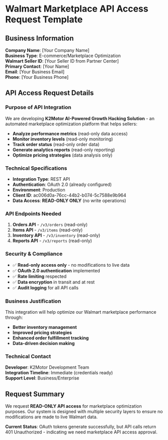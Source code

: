 # Walmart Marketplace API Access Request Template

## Business Information
**Company Name**: [Your Company Name]  
**Business Type**: E-commerce/Marketplace Optimization  
**Walmart Seller ID**: [Your Seller ID from Partner Center]  
**Primary Contact**: [Your Name]  
**Email**: [Your Business Email]  
**Phone**: [Your Business Phone]  

## API Access Request Details

### Purpose of API Integration
We are developing **K2Motor AI-Powered Growth Hacking Solution** - an automated marketplace optimization platform that helps sellers:

- **Analyze performance metrics** (read-only data access)
- **Monitor inventory levels** (read-only monitoring)  
- **Track order status** (read-only order data)
- **Generate analytics reports** (read-only reporting)
- **Optimize pricing strategies** (data analysis only)

### Technical Specifications
- **Integration Type**: REST API
- **Authentication**: OAuth 2.0 (already configured)
- **Environment**: Production
- **Client ID**: ac006d0a-76cc-44b2-b074-5c7588e9b964
- **Data Access**: **READ-ONLY ONLY** (no write operations)

### API Endpoints Needed
1. **Orders API** - `/v3/orders` (read-only)
2. **Items API** - `/v3/items` (read-only)  
3. **Inventory API** - `/v3/inventory` (read-only)
4. **Reports API** - `/v3/reports` (read-only)

### Security & Compliance
- ✅ **Read-only access only** - no modifications to live data
- ✅ **OAuth 2.0 authentication** implemented  
- ✅ **Rate limiting** respected
- ✅ **Data encryption** in transit and at rest
- ✅ **Audit logging** for all API calls

### Business Justification
This integration will help optimize our Walmart marketplace performance through:
- **Better inventory management** 
- **Improved pricing strategies**
- **Enhanced order fulfillment tracking**
- **Data-driven decision making**

### Technical Contact
**Developer**: K2Motor Development Team  
**Integration Timeline**: Immediate (credentials ready)  
**Support Level**: Business/Enterprise  

## Request Summary
We request **READ-ONLY API access** for marketplace optimization purposes. Our system is designed with multiple security layers to ensure no modifications are made to live Walmart data.

**Current Status**: OAuth tokens generate successfully, but API calls return 401 Unauthorized - indicating we need marketplace API access approval.
